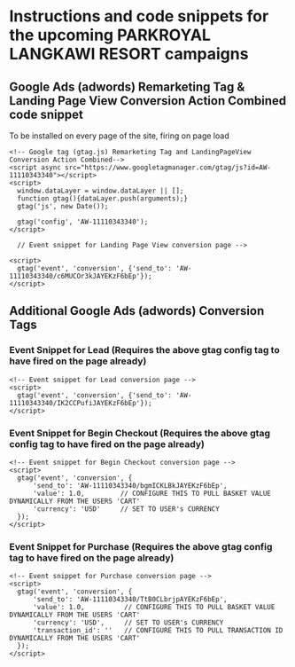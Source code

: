 # Instructions and code snippets for the upcoming PARKROYAL LANGKAWI RESORT campaigns

## Google Ads (adwords) Remarketing Tag & Landing Page View Conversion Action Combined code snippet
To be installed on every page of the site, firing on page load

```
<!-- Google tag (gtag.js) Remarketing Tag and LandingPageView Conversion Action Combined-->
<script async src="https://www.googletagmanager.com/gtag/js?id=AW-11110343340"></script>
<script>
  window.dataLayer = window.dataLayer || [];
  function gtag(){dataLayer.push(arguments);}
  gtag('js', new Date());

  gtag('config', 'AW-11110343340');
</script>
  
  // Event snippet for Landing Page View conversion page -->
  
<script>
  gtag('event', 'conversion', {'send_to': 'AW-11110343340/c6MUCOr3kJAYEKzF6bEp'});
</script>
```

## Additional Google Ads (adwords) Conversion Tags

### Event Snippet for Lead (Requires the above gtag config tag to have fired on the page already)
```
<!-- Event snippet for Lead conversion page -->
<script>
  gtag('event', 'conversion', {'send_to': 'AW-11110343340/IK2CCPufiJAYEKzF6bEp'});
</script>
```

### Event Snippet for Begin Checkout (Requires the above gtag config tag to have fired on the page already)
```
<!-- Event snippet for Begin Checkout conversion page -->
<script>
  gtag('event', 'conversion', {
      'send_to': 'AW-11110343340/bgmICKLBkJAYEKzF6bEp',
      'value': 1.0,         // CONFIGURE THIS TO PULL BASKET VALUE DYNAMICALLY FROM THE USERS 'CART'
      'currency': 'USD'     // SET TO USER's CURRENCY
  });
</script>
```

### Event Snippet for Purchase (Requires the above gtag config tag to have fired on the page already)
```
<!-- Event snippet for Purchase conversion page -->
<script>
  gtag('event', 'conversion', {
      'send_to': 'AW-11110343340/TtB0CLbrjpAYEKzF6bEp',
      'value': 1.0,          // CONFIGURE THIS TO PULL BASKET VALUE DYNAMICALLY FROM THE USERS 'CART'
      'currency': 'USD',     // SET TO USER's CURRENCY
      'transaction_id': ''   // CONFIGURE THIS TO PULL TRANSACTION ID DYNAMICALLY FROM THE USERS 'CART'
  });
</script>

```
